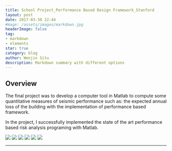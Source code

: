 ```yaml
---
title: School Project_Performance Based Design Framework_Stanford
layout: post
date: 2017-03-30 22:44
#mage: /assets/images/markdown.jpg
headerImage: false
tag:
- markdown
- elements
star: true
category: blog
author: Wenjin Situ
description: Markdown summary with different options
---
```


## Overview
<p>The final project was to develop a computer tool in Matlab to compute some quantitative measures of seismic performance such as: the expected annual loss of the building with the implementation of performance based framework.</p>

<p>In the project, I successfully implemented the state of the art performance based risk analysis programing with Matlab. </p>


<img class="image" src="{{ site.url }}/{{ site.PBD_GUI }}">
<img class="image" src="{{ site.url }}/{{ site.PBD_Collapse }}">
<img class="image" src="{{ site.url }}/{{ site.PBD_Annual_Loss }}">
<img class="image" src="{{ site.url }}/{{ site.PBD_Fragility }}">
<img class="image" src="{{ site.url }}/{{ site.PBD_ExpectedLoss }}">
<img class="image" src="{{ site.url }}/{{ site.PBD_Cost }}">

---
